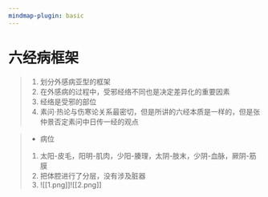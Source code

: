 ```yaml
---
mindmap-plugin: basic
---
```

# 六经病框架
>1. 划分外感病亚型的框架
>2. 在外感病的过程中，受邪经络不同也是决定差异化的重要因素
>3. 经络是受邪的部位
>4. 素问·热论与伤寒论关系最密切，但是所讲的六经本质是一样的，但是张仲景否定素问中日传一经的观点

 >- 病位
>1. 太阳-皮毛，阳明-肌肉，少阳-腠理，太阴-肢末，少阴-血脉，厥阴-筋膜
>2. 把体腔进行了分层，没有涉及脏器
>3. ![[1.png]]![[2.png]]